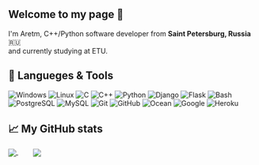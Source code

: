 ## Welcome to my page 👋

I'm Aretm, C++/Python software developer from <b>Saint Petersburg, Russia</b> :ru:
</br>and currently studying at ETU.

## 🔧 Langueges & Tools
<P>
    <img alt="Windows" src="https://img.shields.io/badge/OS-Windows-informational?style=flat&logo=Windows&logoColor=white&color=2bbc8a"/>
    <img alt="Linux" src="https://img.shields.io/badge/OS-Linux-informational?style=flat&logo=Linux&logoColor=white&color=2bbc8a"/>
    <img alt="C" src="https://img.shields.io/badge/Code-C-informational?style=flat&logo=C&logoColor=white&color=2bbc8a"/>
    <img alt="C++" src="https://img.shields.io/badge/Code-C++-informational?style=flat&logo=c%2B%2B&logoColor=white&color=2bbc8a"/>
    <img alt="Python" src="https://img.shields.io/badge/Code-Python-informational?style=flat&logo=Python&logoColor=white&color=2bbc8a"/>
    <img alt="Django" src="https://img.shields.io/badge/Code-Python_django-informational?style=flat&logo=Django&logoColor=white&color=2bbc8a"/>
    <img alt="Flask" src="https://img.shields.io/badge/Code-Python_Flask-informational?style=flat&logo=Flask&logoColor=white&color=2bbc8a"/>
    <img alt="Bash" src="https://img.shields.io/badge/Shell-Bash-informational?style=flat&logo=gnu-bash&logoColor=white&color=2bbc8a"/>
    <img alt="PostgreSQL" src="https://img.shields.io/badge/Tools-PostgreSQL-informational?style=flat&logo=PostgreSQL&logoColor=white&color=2bbc8a"/>
    <img alt="MySQL" src="https://img.shields.io/badge/Tools-MySQL-informational?style=flat&logo=MySQL&logoColor=white&color=2bbc8a"/>
    <img alt="Git" src="https://img.shields.io/badge/Tools-Git-informational?style=flat&logo=Git&logoColor=white&color=2bbc8a"/>
    <img alt="GitHub" src="https://img.shields.io/badge/Tools-GitHub-informational?style=flat&logo=github&logoColor=white&color=2bbc8a"/>
    <img alt="Ocean" src="https://img.shields.io/badge/Cloud-Digital_Ocean-informational?style=flat&logo=digitalocean&logoColor=white&color=2bbc8a"/>
    <img alt="Google" src="https://img.shields.io/badge/Cloud-Google_cloud-informational?style=flat&logo=google-cloud&logoColor=white&color=2bbc8a"/>
    <img alt="Heroku" src="https://img.shields.io/badge/Cloud-Heroku-informational?style=flat&logo=Heroku&logoColor=white&color=2bbc8a"/>
</P>

## 📈 My GitHub stats

<a href="https://github.com/MercyFlesh/MercyFlesh">
  <img align="center" src="https://github-readme-stats.vercel.app/api/top-langs/?username=MercyFlesh&hide=go,html&title_color=ffffff&text_color=c9cacc&icon_color=2bbc8a&bg_color=373F46" />
</a>

<a href="https://github.com/MercyFlesh/MercyFlesh">
  <img align="center" style="margin-left: 30px;" src="https://github-readme-stats.vercel.app/api?username=MercyFlesh&show_icons=true&line_height=27&count_private=true&theme=vue-dark&bg_color=373F46"/>
</a>



